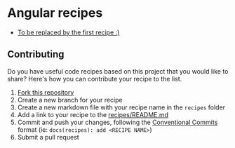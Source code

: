 # Angular recipes

- [To be replaced by the first recipe :)](TODO)

## Contributing

Do you have useful code recipes based on this project that you would like to share?
Here's how you can contribute your recipe to the list.

1. [Fork this repository](https://github.com/ngx-rocket/generator-ngx-rocket/fork)
1. Create a new branch for your recipe
1. Create a new markdown file with your recipe name in the `recipes` folder
1. Add a link to your recipe to the [recipes/README.md](recipes/README.md)
1. Commit and push your changes, following the [Conventional Commits](https://www.conventionalcommits.org) format (ie: `docs(recipes): add <RECIPE NAME>`)
1. Submit a pull request
